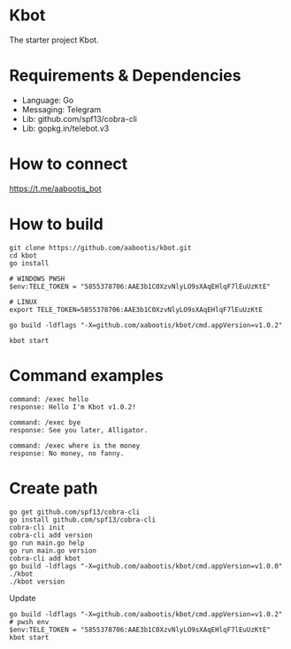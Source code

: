 # Kbot
The starter project Kbot.

# Requirements & Dependencies
- Language: Go
- Messaging: Telegram
- Lib: github.com/spf13/cobra-cli
- Lib: gopkg.in/telebot.v3

# How to connect
https://t.me/aabootis_bot

# How to build
```
git clone https://github.com/aabootis/kbot.git
cd kbot
go install

# WINDOWS PWSH
$env:TELE_TOKEN = "5855378706:AAE3b1C0XzvNlyLO9sXAqEHlqF7lEuUzKtE"

# LINUX
export TELE_TOKEN=5855378706:AAE3b1C0XzvNlyLO9sXAqEHlqF7lEuUzKtE

go build -ldflags "-X=github.com/aabootis/kbot/cmd.appVersion=v1.0.2"

kbot start
```
# Command examples
```
command: /exec hello
response: Hello I'm Kbot v1.0.2!

command: /exec bye
response: See you later, Alligator.

command: /exec where is the money
response: No money, no fanny.

```

# Create path
```
go get github.com/spf13/cobra-cli
go install github.com/spf13/cobra-cli
cobra-cli init
cobra-cli add version
go run main.go help
go run main.go version
cobra-cli add kbot
go build -ldflags "-X=github.com/aabootis/kbot/cmd.appVersion=v1.0.0"
./kbot
./kbot version
```

Update
```
go build -ldflags "-X=github.com/aabootis/kbot/cmd.appVersion=v1.0.2"
# pwsh env
$env:TELE_TOKEN = "5855378706:AAE3b1C0XzvNlyLO9sXAqEHlqF7lEuUzKtE"
kbot start

```